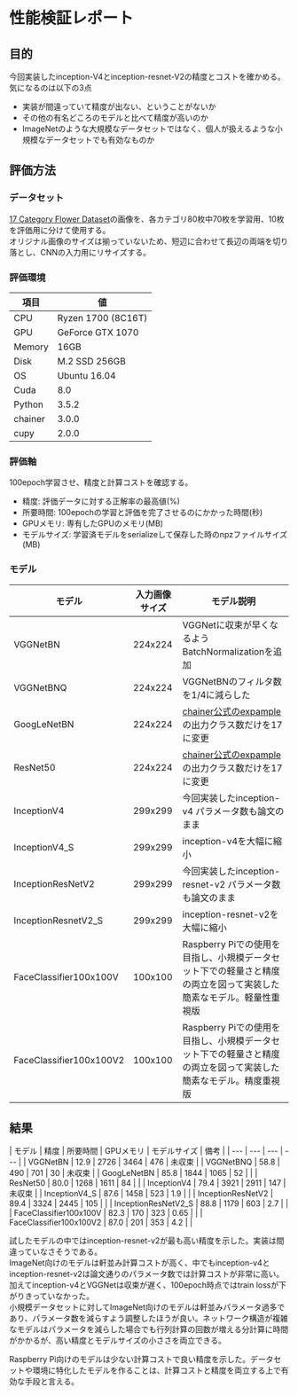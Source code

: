 # 性能検証レポート

## 目的

今回実装したinception-V4とinception-resnet-V2の精度とコストを確かめる。気になるのは以下の3点  

* 実装が間違っていて精度が出ない、ということがないか
* その他の有名どころのモデルと比べて精度が高いのか
* ImageNetのような大規模なデータセットではなく、個人が扱えるような小規模なデータセットでも有効なものか

## 評価方法

### データセット

[17 Category Flower Dataset](http://www.robots.ox.ac.uk/~vgg/data/flowers/17/)の画像を、各カテゴリ80枚中70枚を学習用、10枚を評価用に分けて使用する。  
オリジナル画像のサイズは揃っていないため、短辺に合わせて長辺の両端を切り落とし、CNNの入力用にリサイズする。

### 評価環境

| 項目 | 値 |
| ---- | --- |
| CPU  | Ryzen 1700 (8C16T) |
| GPU  | GeForce GTX 1070 |
| Memory | 16GB |
| Disk | M.2 SSD 256GB |
| OS | Ubuntu 16.04 |
| Cuda | 8.0 |
| Python | 3.5.2 |
| chainer | 3.0.0 |
| cupy | 2.0.0 |

### 評価軸

100epoch学習させ、精度と計算コストを確認する。

* 精度: 評価データに対する正解率の最高値(%)
* 所要時間: 100epochの学習と評価を完了させるのにかかった時間(秒)
* GPUメモリ: 専有したGPUのメモリ(MB)
* モデルサイズ: 学習済モデルをserializeして保存した時のnpzファイルサイズ(MB)

### モデル

| モデル | 入力画像サイズ | モデル説明 |
| --- | --- | --- |
| VGGNetBN | 224x224 | VGGNetに収束が早くなるようBatchNormalizationを追加　| 
| VGGNetBNQ | 224x224 | VGGNetBNのフィルタ数を1/4に減らした　| 
| GoogLeNetBN | 224x224 | [chainer公式のexpample](https://github.com/chainer/chainer/tree/master/examples/imagenet) の出力クラス数だけを17に変更 |
| ResNet50 | 224x224 | [chainer公式のexpample](https://github.com/chainer/chainer/tree/master/examples/imagenet) の出力クラス数だけを17に変更 |
| InceptionV4 | 299x299 | 今回実装したinception-v4 パラメータ数も論文のまま |
| InceptionV4_S | 299x299 | inception-v4を大幅に縮小 |
| InceptionResNetV2 | 299x299 | 今回実装したinception-resnet-v2 パラメータ数も論文のまま |
| InceptionResnetV2_S | 299x299 | inception-resnet-v2を大幅に縮小 |
| FaceClassifier100x100V | 100x100 | Raspberry Piでの使用を目指し、小規模データセット下での軽量さと精度の両立を図って実装した簡素なモデル。軽量性重視版 |
| FaceClassifier100x100V2 | 100x100 | Raspberry Piでの使用を目指し、小規模データセット下での軽量さと精度の両立を図って実装した簡素なモデル。精度重視版 |

## 結果

| モデル | 精度 | 所要時間 | GPUメモリ | モデルサイズ | 備考 |
| --- | --- | --- | --- |
| VGGNetBN | 12.9 | 2726 | 3464 | 476 | 未収束 |
| VGGNetBNQ | 58.8 | 490 | 701 | 30 | 未収束 |
| GoogLeNetBN | 85.8 | 1844 | 1065 | 52 | |
| ResNet50 | 80.0 | 1268 | 1611 | 84 | |
| InceptionV4 | 79.4 | 3921 | 2911 | 147 | 未収束 |
| InceptionV4_S | 87.6 | 1458 | 523 | 1.9 | |
| InceptionResNetV2 | 89.4 | 3324 | 2445 | 105 | |
| InceptionResNetV2_S | 88.8 | 1179 | 603 | 2.7 | |
| FaceClassifier100x100V | 82.3 | 170 | 323 | 0.65 | |
| FaceClassifier100x100V2 | 87.0 | 201 | 353 | 4.2 | |

試したモデルの中ではinception-resnet-v2が最も高い精度を示した。実装は間違っていなさそうである。  
ImageNet向けのモデルは軒並み計算コストが高く、中でもinception-v4とinception-resnet-v2は論文通りのパラメータ数では計算コストが非常に高い。加えてinception-v4とVGGNetは収束が遅く、100epoch時点ではtrain lossが下がりきっていなかった。  
小規模データセットに対してImageNet向けのモデルは軒並みパラメータ過多であり、パラメータ数を減らすよう調整したほうが良い。ネットワーク構造が複雑なモデルはパラメータを減らした場合でも行列計算の回数が増える分計算に時間がかかるが、高い精度とモデルサイズの小ささを両立できる。

Raspberry Pi向けのモデルは少ない計算コストで良い精度を示した。データセットや環境に特化したモデルを作ることは、計算コストと精度を両立する上で有効な手段と言える。
